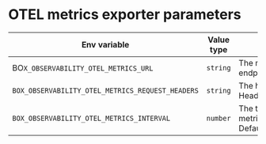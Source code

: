 # OTEL metrics exporter parameters

<table><thead><tr><th>Env variable</th><th width="133">Value type</th><th>Description</th></tr></thead><tbody><tr><td>BO<code>X_OBSERVABILITY_OTEL_METRICS_URL</code></td><td><code>string</code></td><td>The metrics' consumer URL (OTEL collector receiver endpoint, Elastic EPM etc.)</td></tr><tr><td><code>BOX_OBSERVABILITY_OTEL_METRICS_REQUEST_HEADERS</code></td><td><code>string</code></td><td>The headers for OTEL metrics requests, formatted as HeaderName:HeaderValue\nHeaderName:HeaderValue</td></tr><tr><td><code>BOX_OBSERVABILITY_OTEL_METRICS_INTERVAL</code></td><td><code>number</code></td><td>The time interval (in seconds) for sending OTEL metrics.<br>Default value - <code>5</code></td></tr></tbody></table>

